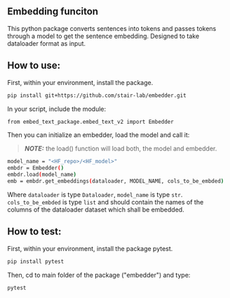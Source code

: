 ## Embedding funciton
This python package converts sentences into tokens and passes tokens
through a model to get the sentence embedding. Designed to take dataloader
format as input.

## How to use:
First, within your environment, install the package.
```bash
pip install git+https://github.com/stair-lab/embedder.git
```
In your script, include the module:
```bash
from embed_text_package.embed_text_v2 import Embedder
```


Then you can initialize an embedder, load the model and call it:
> **_NOTE:_** the load() function will load both, the model and embedder.
```bash
model_name = "<HF_repo>/<HF_model>"
embdr = Embedder()
embdr.load(model_name)
emb = embdr.get_embeddings(dataloader, MODEL_NAME, cols_to_be_embded)
```
Where `dataloader` is type `Dataloader`, 
`model_name` is type `str`.
`cols_to_be_embded` is type `list` and should contain the names of the columns
of the dataloader dataset which shall be embedded.


## How to test:
First, within your environment, install the package pytest.
```bash
pip install pytest
```
Then, cd to main folder of the package ("embedder") and type:
```bash
pytest
```
